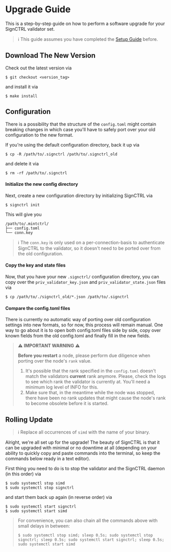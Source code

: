 # Upgrade Guide

This is a step-by-step guide on how to perform a software upgrade for your SignCTRL validator set.

> :information_source: This guide assumes you have completed the [Setup Guide](./setup.md) before.

## Download The New Version

Check out the latest version via

```shell
$ git checkout <version_tag>
```

and install it via

```shell
$ make install
```

## Configuration

There is a possibility that the structure of the `config.toml` might contain breaking changes in which case you'll have to safely port over your old configuration to the new format.

If you're using the default configuration directory, back it up via

```shell
$ cp -R /path/to/.signctrl /path/to/.signctrl_old
```

and delete it via

```shell
$ rm -rf /path/to/.signctrl
```

#### Initialize the new config directory

Next, create a new configuration directory by initializing SignCTRL via

```shell
$ signctrl init
```

This will give you

```text
/path/to/.mintctrl/
├── config.toml
└── conn.key
```

> :information_source: The `conn.key` is only used on a per-connection-basis to authenticate SignCTRL to the validator, so it doesn't need to be ported over from the old configuration.

#### Copy the key and state files

Now, that you have your new `.signctrl/` configuration directory, you can copy over the `priv_validator_key.json` and `priv_validator_state.json` files via

```shell
$ cp /path/to/./signctrl_old/*.json /path/to/.signctrl
```

#### Compare the config.toml files

There is currently no automatic way of porting over old configuration settings into new formats, so for now, this process will remain manual. One way to go about it is to open both config.toml files side by side, copy over known fields from the old config.toml and finally fill in the new fields.

> :warning: **IMPORTANT WARNING** :warning:
> 
> **Before you restart** a node, please perform due diligence when porting over the node's `rank` value.
> 1) It's possible that the rank specified in the `config.toml` doesn't match the validators **current** rank anymore. Please, check the logs to see which rank the validator is currently at. You'll need a minimum log level of INFO for this.
> 2) Make sure that, in the meantime while the node was stopped, there have been no rank updates that might cause the node's rank to become obsolete before it is started.

## Rolling Update

> :information_source: Replace all occurrences of `simd` with the name of your binary.

Alright, we're all set up for the upgrade! The beauty of SignCTRL is that it can be upgraded with minimal or no downtime at all (depending on your ability to quickly copy and paste commands into the terminal, so keep the commands below ready in a text editor).

First thing you need to do is to stop the validator and the SignCTRL daemon (in this order) via

```shell
$ sudo systemctl stop simd
$ sudo systemctl stop signctrl
```

and start them back up again (in reverse order) via

```shell
$ sudo systemctl start signctrl
$ sudo systemctl start simd
```

> For convenience, you can also chain all the commands above with small delays in between:
> ```shell
> $ sudo systemctl stop simd; sleep 0.5s; sudo systemctl stop signctrl; sleep 0.5s; sudo systemctl start signctrl; sleep 0.5s; sudo systemctl start simd
> ```